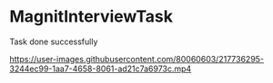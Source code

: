 # MagnitInterviewTask
Task done successfully


https://user-images.githubusercontent.com/80060603/217736295-3244ec99-1aa7-4658-8061-ad21c7a6973c.mp4

